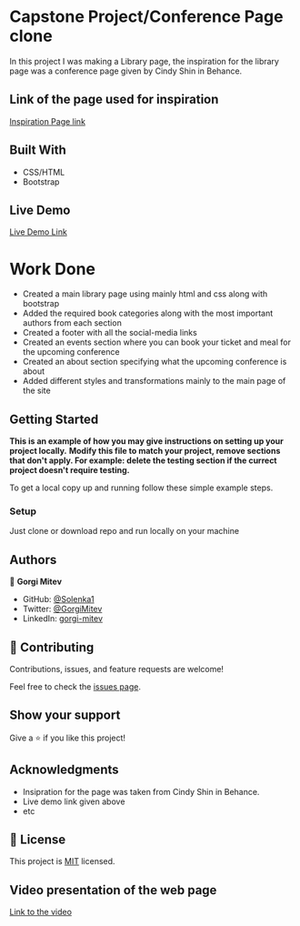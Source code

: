 
# Capstone Project/Conference Page clone

In this project I was making a Library page, the inspiration for the library page was a conference page given by Cindy Shin in Behance.

## Link of the page used for inspiration  

[Inspiration Page link](https://www.behance.net/gallery/29845175/CC-Global-Summit-2015)

## Built With

- CSS/HTML
- Bootstrap


## Live Demo

[Live Demo Link](capstonelibrary.netlify.app)

# Work Done

- Created a main library page using mainly html and css along with bootstrap
- Added the required book categories along with the most important authors from each section
- Created a footer with all the social-media links
- Created an events section where you can book your ticket and meal for the upcoming conference
- Created an about section specifying what the upcoming conference is about
- Added different styles and transformations mainly to the main page of the site

## Getting Started

**This is an example of how you may give instructions on setting up your project locally.**
**Modify this file to match your project, remove sections that don't apply. For example: delete the testing section if the currect project doesn't require testing.**

To get a local copy up and running follow these simple example steps.

### Setup

Just clone or download repo and run locally on your machine

## Authors

👤 **Gorgi Mitev**

- GitHub: [@Solenka1](https://github.com/Solenka1)
- Twitter: [@GorgiMitev](https://twitter.com/GorgiMitev)
- LinkedIn: [gorgi-mitev](https://www.linkedin.com/in/gorgi-mitev-a350311b8/)

## 🤝 Contributing

Contributions, issues, and feature requests are welcome!

Feel free to check the [issues page](issues/).

## Show your support

Give a ⭐️ if you like this project!

## Acknowledgments

- Insipration for the page was taken from Cindy Shin in Behance.
- Live demo link given above
- etc

## 📝 License

This project is [MIT](lic.url) licensed.

## Video presentation of the web page

[Link to the video](https://www.youtube.com/watch?v=Dv87MyveyNY)
